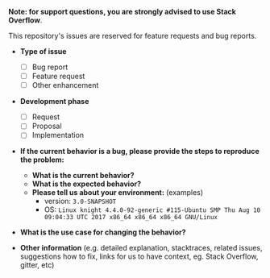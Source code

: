 **Note: for support questions, you are strongly advised to use Stack Overflow**.

This repository's issues are reserved for feature requests and bug reports.

* **Type of issue**
  - [ ] Bug report
  - [ ] Feature request
  - [ ] Other enhancement

* **Development phase**
  - [ ] Request
  - [ ] Proposal
  - [ ] Implementation

* **If the current behavior is a bug, please provide the steps to reproduce the problem:**
  * **What is the current behavior?**
  * **What is the expected behavior?**
  * **Please tell us about your environment:**
    (examples)
    - version: `3.0-SNAPSHOT`
    - OS: `Linux knight 4.4.0-92-generic #115-Ubuntu SMP Thu Aug 10 09:04:33 UTC 2017 x86_64 x86_64 x86_64 GNU/Linux`

* **What is the use case for changing the behavior?**

* **Other information** (e.g. detailed explanation, stacktraces, related issues, suggestions how to fix, links for us to have context, eg. Stack Overflow, gitter, etc)
